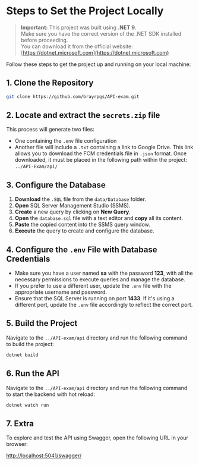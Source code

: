 # Steps to Set the Project Locally

> **Important:** This project was built using **.NET 9**.  
> Make sure you have the correct version of the .NET SDK installed before proceeding.  
> You can download it from the official website: [https://dotnet.microsoft.com](https://dotnet.microsoft.com)

Follow these steps to get the project up and running on your local machine:

## 1. Clone the Repository

```bash
git clone https://github.com/brayrpgs/API-exam.git
```

## 2. Locate and extract the `secrets.zip` file
This process will generate two files:  
- One containing the `.env` file configuration  
- Another file will include a `.txt` containing a link to Google Drive. This link allows you to download the FCM credentials file in `.json` format. Once downloaded, it must be placed in the following path within the project: `../API-Exam/api/`

## 3. Configure the Database

1. **Download** the `.SQL` file from the `data/Database` folder.  
2. **Open** SQL Server Management Studio (SSMS).  
3. **Create** a new query by clicking on **New Query**.  
4. **Open** the `database.sql` file with a text editor and **copy** all its content.  
5. **Paste** the copied content into the SSMS query window.  
6. **Execute** the query to create and configure the database.


## 4. Configure the `.env` File with Database Credentials

- Make sure you have a user named **sa** with the password **123**, with all the necessary permissions to execute queries and manage the database.  
- If you prefer to use a different user, update the `.env` file with the appropriate username and password.  
- Ensure that the SQL Server is running on port **1433**. If it's using a different port, update the `.env` file accordingly to reflect the correct port.

## 5. Build the Project

Navigate to the `../API-exam/api` directory and run the following command to build the project:

```bash
dotnet build
```

## 6. Run the API

Navigate to the `../API-exam/api` directory and run the following command to start the backend with hot reload:

```bash
dotnet watch run
```

## 7. Extra

To explore and test the API using Swagger, open the following URL in your browser:

[http://localhost:5041/swagger/](http://localhost:5041/swagger/)

